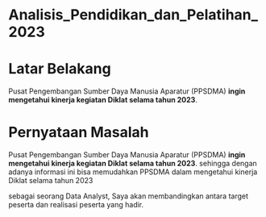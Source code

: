 # Analisis_Pendidikan_dan_Pelatihan_2023
# **Latar Belakang**

Pusat Pengembangan Sumber Daya Manusia Aparatur (PPSDMA) **ingin mengetahui kinerja kegiatan Diklat selama tahun 2023**.
# **Pernyataan Masalah**

Pusat Pengembangan Sumber Daya Manusia Aparatur (PPSDMA) **ingin mengetahui kinerja kegiatan Diklat selama tahun 2023**. sehingga dengan adanya informasi ini bisa memudahkan PPSDMA dalam mengetahui kinerja Diklat selama tahun 2023 

sebagai seorang Data Analyst, Saya akan membandingkan antara target peserta dan realisasi peserta yang hadir.
